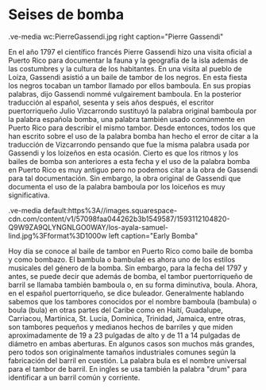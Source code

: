 # Seises de bomba

.ve-media wc:PierreGassendi.jpg right caption="Pierre Gassendi"

En el año 1797 el científico francés Pierre Gassendi hizo una visita oficial a Puerto Rico para documentar la fauna y la geografía de la isla además de las costumbres y la cultura de los habitantes. En una visita al pueblo de Loíza, Gassendi asistió a un baile de tambor de los negros. En esta fiesta los negros tocaban un tambor llamado por ellos bamboula. En sus propias palabras, dijo Gassendi nommé vulgairement bamboula. En la posterior traducción al español, sesenta y seis años después, el escritor puertorriqueño Julio Vizcarrondo sustituyó la palabra original bamboula por la palabra española bomba, una palabra también usado comúnmente en Puerto Rico para describir el mismo tambor. Desde entonces, todos los que han escrito sobre el uso de la palabra bomba han hecho el error de citar a la traducción de Vizcarrondo pensando que fue la misma palabra usada por Gassendi y los loizeños en esta ocasión. Cierto es que los ritmos y los bailes de bomba son anteriores a esta fecha y el uso de la palabra bomba en Puerto Rico es muy antiguo pero no podemos citar a la obra de Gassendi para tal documentación. Sin embargo, la obra original de Gassendi que documenta el uso de la palabra bamboula por los loiceños es muy significativa.

.ve-media default:https%3A//images.squarespace-cdn.com/content/v1/57098faa044262b3b1549587/1593112104820-Q9W9ZA9QLYNGNLGO0WAY/los-ayala-samuel-lind.jpg%3Fformat%3D1000w left caption="Early Bomba"

Hoy día se conoce al baile de tambor en Puerto Rico como baile de bomba y como bombazo. El bambula o bambulaé es ahora uno de los estilos musicales del género de la bomba. Sin embargo, para la fecha del 1797 y antes, se puede decir que además de bomba, el tambor puertorriqueño de barril se llamaba también bamboula o, en su forma diminutiva, boula. Ahora, en el español puertorriqueño, se dice buleador. Generalmente hablando sabemos que los tambores conocidos por el nombre bamboula (bambula) o boula (bula) en otras partes del Caribe como en Haití, Guadalupe, Carriacou, Martinica, St. Lucia, Dominica, Trinidad, Jamaica, entre otras, son tambores pequeños y medianos hechos de barriles y que miden aproximadamente de 19 a 23 pulgadas de alto y de 11 a 14 pulgadas de diámetro en ambas aberturas. En algunos casos son muchos más grandes, pero todos son originalmente tamaños industriales comunes según la fabricación del barril en cuestión. La palabra bula es el nombre universal para el tambor de barril. En ingles se usa también la palabra "drum" para identificar a un barril común y corriente.




